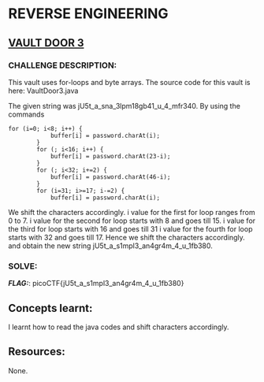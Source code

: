 # **REVERSE ENGINEERING**
## **<ins>VAULT DOOR 3</ins>**
### CHALLENGE DESCRIPTION:
This vault uses for-loops and byte arrays. The source code for this vault is here: VaultDoor3.java


The given string was jU5t_a_sna_3lpm18gb41_u_4_mfr340.
By using the commands
```
for (i=0; i<8; i++) {
            buffer[i] = password.charAt(i);
        }
        for (; i<16; i++) {
            buffer[i] = password.charAt(23-i);
        }
        for (; i<32; i+=2) {
            buffer[i] = password.charAt(46-i);
        }
        for (i=31; i>=17; i-=2) {
            buffer[i] = password.charAt(i);
```

We shift the characters accordingly.
i value for the first for loop ranges from 0 to 7.
i value for the second for loop starts with 8 and goes till 15.
i value for the third for loop starts with 16 and goes till 31
i value for the fourth for loop starts with 32 and goes till 17.
Hence we shift the characters accordingly. and obtain the new string jU5t_a_s1mpl3_an4gr4m_4_u_1fb380.


### SOLVE: 
***FLAG:***:  picoCTF{jU5t_a_s1mpl3_an4gr4m_4_u_1fb380}

## Concepts learnt:
I learnt how to read the java codes and shift characters accordingly.

## Resources:
None.
